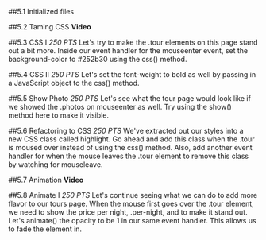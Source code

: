 ##5.1 Initialized files

##5.2 Taming CSS
**Video**

##5.3 CSS I
_250 PTS_
Let's try to make the .tour elements on this page stand out a bit more. Inside our event handler for the mouseenter event, set the background-color to #252b30 using the css() method.

##5.4 CSS II
_250 PTS_
Let's set the font-weight to bold as well by passing in a JavaScript object to the css() method.

##5.5 Show Photo
_250 PTS_
Let's see what the tour page would look like if we showed the .photos on mouseenter as well. Try using the show() method here to make it visible.

##5.6 Refactoring to CSS
_250 PTS_
We've extracted out our styles into a new CSS class called highlight. Go ahead and add this class when the .tour is moused over instead of using the css() method. Also, add another event handler for when the mouse leaves the .tour element to remove this class by watching for mouseleave.

##5.7 Animation
**Video**

##5.8 Animate I
_250 PTS_
Let's continue seeing what we can do to add more flavor to our tours page. When the mouse first goes over the .tour element, we need to show the price per night, .per-night, and to make it stand out. Let's animate() the opacity to be 1 in our same event handler. This allows us to fade the element in.
